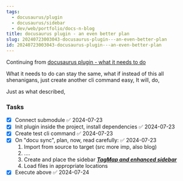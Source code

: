 ```yaml
---
tags:
  - docusaurus/plugin
  - docusaurus/sidebar
  - dev/web/portfolio/docs-n-blog
title: docusaurus plugin - an even better plan
slug: 20240723003043-docusaurus-plugin---an-even-better-plan
id: 20240723003043-docusaurus-plugin---an-even-better-plan
---
```

Continuing from [docusaurus plugin - what it needs to do](/notes/20240722213731-docusaurus-plugin---what-it-needs-to-do)

What it needs to do can stay the same, what if instead of this all shenanigans, just create another cli command easy, 
It will, do,

Just as what described, 

### Tasks
- [x] Connect submodule ✅ 2024-07-23
- [x] Init plugin inside the project, install dependencies ✅ 2024-07-23
- [x] Create test cli command ✅ 2024-07-23
- [x] On "docu sync", plan, now, read carefully: ✅ 2024-07-23
	1. Import from source to target (src more imp, also blog)
	2. ....
	3. Create and place the sidebar ***[TagMap and enhanced sidebar](/notes/20240724133308-tagmap-and-enhanced-sidebar)***
	4. Load files in appropriate locations
- [x] Execute above ✅ 2024-07-24

